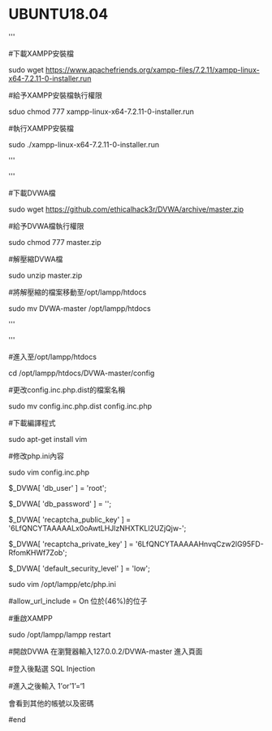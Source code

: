 # UBUNTU18.04
'''

#下載XAMPP安裝檔

sudo wget https://www.apachefriends.org/xampp-files/7.2.11/xampp-linux-x64-7.2.11-0-installer.run

#給予XAMPP安裝檔執行權限

sduo chmod 777 xampp-linux-x64-7.2.11-0-installer.run

#執行XAMPP安裝檔

sudo ./xampp-linux-x64-7.2.11-0-installer.run

'''

'''

#下載DVWA檔

sudo wget https://github.com/ethicalhack3r/DVWA/archive/master.zip

#給予DVWA檔執行權限


sudo chmod 777 master.zip

#解壓縮DVWA檔


sudo unzip master.zip

#將解壓縮的檔案移動至/opt/lampp/htdocs


sudo mv DVWA-master /opt/lampp/htdocs


'''

'''

#進入至/opt/lampp/htdocs

cd /opt/lampp/htdocs/DVWA-master/config

#更改config.inc.php.dist的檔案名稱


sudo mv config.inc.php.dist config.inc.php

#下載編譯程式

sudo apt-get install vim

#修改php.ini內容  

sudo vim config.inc.php


$_DVWA[ 'db_user' ] = 'root';

$_DVWA[ 'db_password' ] = '';

$_DVWA[ 'recaptcha_public_key' ] = '6LfQNCYTAAAAALx0oAwtLHJlzNHXTKLl2UZjQjw-';

$_DVWA[ 'recaptcha_private_key' ] = '6LfQNCYTAAAAAHnvqCzw2lG95FD-RfomKHWf7Zob';

$_DVWA[ 'default_security_level' ] = 'low';





sudo vim /opt/lampp/etc/php.ini

#allow_url_include = On 
位於(46%)的位子


#重啟XAMPP

sudo /opt/lampp/lampp restart

#開啟DVWA
在瀏覽器輸入127.0.0.2/DVWA-master 進入頁面

#登入後點選
SQL Injection

#進入之後輸入 1’or’1’=‘1 

會看到其他的帳號以及密碼

#end
